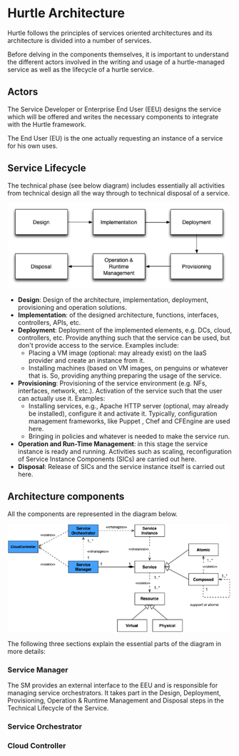 # Hurtle Architecture

Hurtle follows the principles of services oriented architectures and its architecture is divided into a number of services. 

Before delving in the components themselves, it is important to understand the different actors involved in the writing and usage of a hurtle-managed service as well as the lifecycle of a hurtle service.

## Actors
The Service Developer or Enterprise End User (EEU) designs the service which will be offered and writes the necessary components to integrate with the Hurtle framework.

The End User (EU) is the one actually requesting an instance of a service for his own uses.

## Service Lifecycle

The technical phase (see below diagram) includes essentially all activities from technical design all the way through to technical disposal of a service.
 
<img src="./hurtle_lifecycle.png" alt="hurtle_components" width=500px>


* **Design**: Design of the architecture, implementation, deployment, provisioning and operation solutions.
* **Implementation**: of the designed architecture, functions, interfaces, controllers, APIs, etc.
* **Deployment**: Deployment of the implemented elements, e.g. DCs, cloud, controllers, etc. Provide anything such that the service can be used, but don't provide access to the service. Examples include: 
	* Placing a VM image (optional: may already exist) on the IaaS provider and create an instance from it.
	* Installing machines (based on VM images, on penguins or whatever that is. So, providing anything preparing the usage of the service.
* **Provisioning**: Provisioning of the service environment (e.g. NFs, interfaces, network, etc.). Activation of the service such that the user can actually use it. Examples:
	* Installing services, e.g., Apache HTTP server (optional, may already be installed), configure it and activate it. Typically, configuration management frameworks, like Puppet , Chef  and CFEngine  are used here.
	* Bringing in policies and whatever is needed to make the service run.
* **Operation and Run-Time Management**: in this stage the service instance is ready and running. Activities such as scaling, reconfiguration of Service Instance Components (SICs) are carried out here.
* **Disposal**: Release of SICs and the service instance itself is carried out here.

## Architecture components

All the components are represented in the diagram below.

<img src="./hurtle_components.png" alt="hurtle_components" width=500px>

The following three sections explain the essential parts of the diagram in more details:

### Service Manager

The SM provides an external interface to the EEU and is responsible for managing service orchestrators. It takes part in the Design, Deployment, Provisioning, Operation & Runtime Management and Disposal steps in the Technical Lifecycle of the Service.

### Service Orchestrator


### Cloud Controller